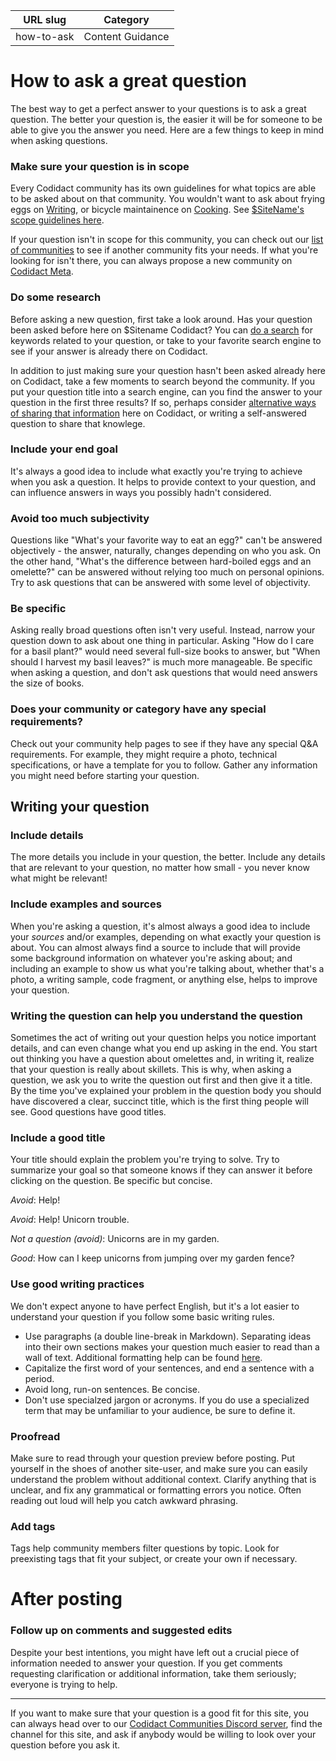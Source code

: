 | URL slug | Category |
|:--------:|:--------:|
| how-to-ask | Content Guidance |

# How to ask a great question

The best way to get a perfect answer to your questions is to ask a great question. The better your question is, the easier it will be for someone to be able to give you the answer you need. Here are a few things to keep in mind when asking questions.

### Make sure your question is in scope

Every Codidact community has its own guidelines for what topics are able to be asked about on that community. You wouldn't want to ask about frying eggs on [Writing](https://writing.codidact.com), or bicycle maintainence on [Cooking](https://cooking.codidact.com). See [$SiteName's scope guidelines here](/help/faq).

If your question isn't in scope for this community, you can check out our [list of communities](https://codidact.com) to see if another community fits your needs. If what you're looking for isn't there, you can always propose a new community on [Codidact Meta](https://meta.codidact.com/categories/10).

### Do some research

Before asking a new question, first take a look around. Has your question been asked before here on $Sitename Codidact? You can [do a search](/help/search) for keywords related to your question, or take to your favorite search engine to see if your answer is already there on Codidact.

In addition to just making sure your question hasn't been asked already here on Codidact, take a few moments to search beyond the community. If you put your question title into a search engine, can you find the answer to your question in the first three results? If so, perhaps consider [alternative ways of sharing that information](/help/articles) here on Codidact, or writing a self-answered question to share that knowlege.

### Include your end goal

It's always a good idea to include what exactly you're trying to achieve when you ask a question. It helps to provide context to your question, and can influence answers in ways you possibly hadn't considered.

### Avoid too much subjectivity

Questions like "What's your favorite way to eat an egg?" can't be answered objectively - the answer, naturally, changes depending on who you ask. On the other hand, "What's the difference between hard-boiled eggs and an omelette?" can be answered without relying too much on personal opinions. Try to ask questions that can be answered with some level of objectivity.

### Be specific

Asking really broad questions often isn't very useful. Instead, narrow your question down to ask about one thing in particular. Asking "How do I care for a basil plant?" would need several full-size books to answer, but "When should I harvest my basil leaves?" is much more manageable. Be specific when asking a question, and don't ask questions that would need answers the size of books.

### Does your community or category have any special requirements?

Check out your community help pages to see if they have any special Q&A requirements. For example, they might require a photo, technical specifications, or have a template for you to follow. Gather any information you might need before starting your question.

<!--- Mods, feel free to link any special Q&A help here -->

## Writing your question

### Include details

The more details you include in your question, the better. Include any details that are relevant to your question, no matter how small - you never know what might be relevant!

### Include examples and sources

When you're asking a question, it's almost always a good idea to include your *sources* and/or examples, depending on what exactly your question is about. You can almost always find a source to include that will provide some background information on whatever you're asking about; and including an example to show us what you're talking about, whether that's a photo, a writing sample, code fragment, or anything else, helps to improve your question.

### Writing the question can help you understand the question

Sometimes the act of writing out your question helps you notice important details, and can even change what you end up asking in the end. You start out thinking you have a question about omelettes and, in writing it, realize that your question is really about skillets. This is why, when asking a question, we ask you to write the question out first and then give it a title. By the time you've explained your problem in the question body you should have discovered a clear, succinct title, which is the first thing people will see. Good questions have good titles.

### Include a good title

Your title should explain the problem you're trying to solve. Try to summarize your goal so that someone knows if they can answer it before clicking on the question. Be specific but concise.

*Avoid*: Help!

*Avoid*: Help! Unicorn trouble.

*Not a question (avoid)*: Unicorns are in my garden.

*Good*: How can I keep unicorns from jumping over my garden fence?

### Use good writing practices

We don't expect anyone to have perfect English, but it's a lot easier to understand your question if you follow some basic writing rules.

- Use paragraphs (a double line-break in Markdown). Separating ideas into their own sections makes your question much easier to read than a wall of text. Additional formatting help can be found [here](/help/formatting).
- Capitalize the first word of your sentences, and end a sentence with a period.
- Avoid long, run-on sentences. Be concise.
- Don't use specialzed jargon or acronyms. If you do use a specialized term that may be unfamiliar to your audience, be sure to define it.

### Proofread

Make sure to read through your question preview before posting. Put yourself in the shoes of another site-user, and make sure you can easily understand the problem without additional context. Clarify anything that is unclear, and fix any grammatical or formatting errors you notice. Often reading out loud will help you catch awkward phrasing.

### Add tags

Tags help community members filter questions by topic. Look for preexisting tags that fit your subject, or create your own if necessary.

# After posting

### Follow up on comments and suggested edits

Despite your best intentions, you might have left out a crucial piece of information needed to answer your question. If you get comments requesting clarification or additional information, take them seriously; everyone is trying to help.


---

If you want to make sure that your question is a good fit for this site, you can always head over to our [Codidact Communities Discord server](https://discord.gg/jwjUA26), find the channel for this site, and ask if anybody would be willing to look over your question before you ask it.
